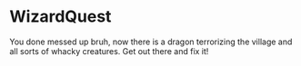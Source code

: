 # WizardQuest
You done messed up bruh, now there is a dragon terrorizing the village and all sorts of whacky creatures. Get out there and fix it!

